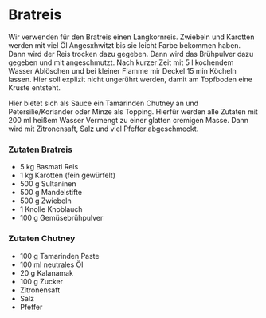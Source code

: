 # Bratreis

Wir verwenden für den Bratreis einen Langkornreis.
Zwiebeln und Karotten werden mit viel Öl Angesxhwitzt bis sie leicht Farbe bekommen haben. Dann wird der Reis trocken dazu gegeben. Dann wird das Brühpulver dazu gegeben und mit angeschmutzt. Nach kurzer Zeit mit 5 l kochendem Wasser Ablöschen und bei kleiner Flamme mir Deckel 15 min Köcheln lassen. Hier soll explizit nicht ungerührt werden, damit am Topfboden eine Kruste entsteht.

Hier bietet sich als Sauce ein Tamarinden Chutney an und Petersilie/Koriander oder Minze als Topping.
Hierfür werden alle Zutaten mit 200 ml heißem Wasser Vermengt zu einer glatten cremigen Masse. Dann wird mit Zitronensaft, Salz und viel Pfeffer abgeschmeckt.

### Zutaten Bratreis

- 5 kg Basmati Reis
- 1 kg Karotten (fein gewürfelt)
- 500 g Sultaninen
- 500 g Mandelstifte
- 500 g Zwiebeln
- 1 Knolle Knoblauch
- 100 g Gemüsebrühpulver

### Zutaten Chutney

- 100 g Tamarinden Paste
- 100 ml neutrales Öl
- 20 g Kalanamak
- 100 g Zucker
- Zitronensaft
- Salz
- Pfeffer

